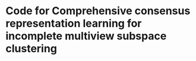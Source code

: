 # Code for Comprehensive consensus representation learning for incomplete multiview subspace clustering
